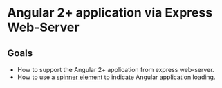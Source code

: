 # Angular 2+ application via Express Web-Server

## Goals

* How to support the Angular 2+ application from express web-server.
* How to use a [spinner element][npm-spin] to indicate Angular application loading.

[npm-spin]: https://www.npmjs.com/package/spin
